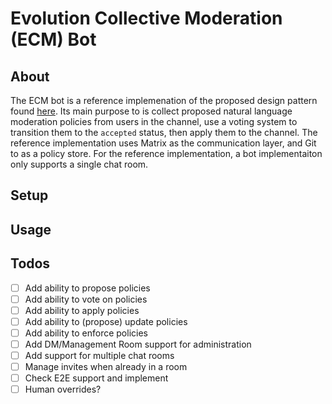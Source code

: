 # Evolution Collective Moderation (ECM) Bot

## About
The ECM bot is a reference implemenation of the proposed design pattern found [here](https://github.com/bgrayburn/Evolutionary-Collective-Moderation-Design-Pattern/blob/main/DesignPattern.md). Its main purpose to is collect proposed natural language moderation policies from users in the channel, use a voting system to transition them to the `accepted` status, then apply them to the channel. The reference implementation uses Matrix as the communication layer, and Git to as a policy store.
For the reference implementation, a bot implementaiton only supports a single chat room.

## Setup


## Usage

## Todos
- [ ] Add ability to propose policies
- [ ] Add ability to vote on policies
- [ ] Add ability to apply policies
- [ ] Add ability to (propose) update policies
- [ ] Add ability to enforce policies
- [ ] Add DM/Management Room support for administration
- [ ] Add support for multiple chat rooms
- [ ] Manage invites when already in a room
- [ ] Check E2E support and implement
- [ ] Human overrides?